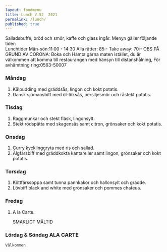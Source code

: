 ```yaml
---
layout: foodmenu
title: Lunch V.52  2021
permalink: /lunch/
published: true
---
```

Salladsbuffé, bröd och smör, kaffe och glass ingår.
Menyn gäller följande tider:  
Lunchtider  Mån-sön:11:00 - 14:30
Alla rätter: 85:- Take away: 70:-
OBS.PÅ GRUND AV CORONA: Boka och Hämta gärna maten istället, du är välkommen att komma till restaurangen med hänsyn till distanshålning, För avhämtning ring:0563-50007
                                

### Måndag
1. Kålpudding med gräddsås, lingon och kokt potatis.
2. Dansk sjömansbiff med öl-löksås, persiljesmör och råstekt potatis.

### Tisdag
1. Raggmunkar och stekt fläsk, lingonsylt.
2. Stekt rödspätta med skagensås samt citron, grönsaker och kokt potatis.

### Onsdag
1. Curry kycklinggryta med ris och sallad.
2. Älgfärsbiff med gräddkokta kantareller samt lingon, grönsaker och kokt potatis.

### Torsdag
1. Köttfärssoppa samt tunna pannkakor och hallonsylt och grädde. 
2. Lövbiff black and white med grönsaker och pommes chateua.

### Fredag  
1. A la Carte.
   

    SMAKLIGT MÅLTID
### Lördag & Söndag ALA CARTÈ

    Välkommen
    
       
    

   
    
   
     
